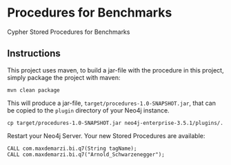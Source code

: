 # Procedures for Benchmarks

Cypher Stored Procedures for Benchmarks

Instructions
------------ 

This project uses maven, to build a jar-file with the procedure in this
project, simply package the project with maven:

    mvn clean package

This will produce a jar-file, `target/procedures-1.0-SNAPSHOT.jar`,
that can be copied to the `plugin` directory of your Neo4j instance.

    cp target/procedures-1.0-SNAPSHOT.jar neo4j-enterprise-3.5.1/plugins/.
    

Restart your Neo4j Server. Your new Stored Procedures are available:

    CALL com.maxdemarzi.bi.q7(String tagName);
    CALL com.maxdemarzi.bi.q7("Arnold_Schwarzenegger");
    
    